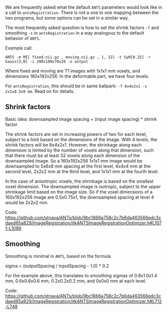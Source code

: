 We are frequently asked what the default `ANTS` parameters would look like in a call to `antsRegistration`. There is not a one to one mapping between the two programs, but some options can be set in a similar way.

The most frequently asked question is how to set the shrink factors `-f` and smoothing `-s` in `antsRegistration` in a way analogous to the default behavior of `ANTS`.

Example call:

```
ANTS -m MI[ fixed.nii.gz , moving.nii.gz , 1, 32] -t SyN[0.25] -r Gauss[3,0] -i 200x100x70x20 -o output
```

Where fixed and moving are T1 images with 1x1x1 mm voxels, and dimensions 160x192x256. In the deformable part, we have four levels.

For `antsRegistration`, this should be in same ballpark: `-f 6x4x2x1 -s 2x1x0.5x0 mm`. Read on for details.


## Shrink factors

Basic idea: downsampled image spacing = (input image spacing) * shrink factor

The shrink factors are set in increasing powers of two for each level, subject to a limit based on the dimensions of the image. With 4 levels, the shrink factors will be 8x4x2x1. However, the shrinkage along each dimension is limited by the number of voxels along that dimension, such that there must be at least 32 voxels along each dimension of the downsampled image. So a 160x192x256 1x1x1 mm image would be downsampled to 5x6x8 mm spacing at the first level, 4x4x4 mm at the second level, 2x2x2 mm at the third level, and 1x1x1 mm at the fourth level.

In the case of anisotropic voxels, the shrinkage is based on the smallest voxel dimension. The downsampled image is isotropic, subject to the upper shrinkage limit based on the image size. So if the voxel dimensions of a 160x192x256 image are 0.5x0.75x1, the downsampled spacing at level 4 would be 2x2x2 mm.

Code: https://github.com/stnava/ANTs/blob/9bc1866a758c2c7b6da463566edc3cdaed65a829/ImageRegistration/itkANTSImageRegistrationOptimizer.h#L1071-L1089


## Smoothing

Smoothing is minimal in `ANTS`, based on the formula 

  sigma = (outputSpacing / inputSpacing - 1.0) * 0.2

For the example above, this translates to smoothing sigmas of 0.8x1.0x1.4 mm, 0.6x0.6x0.6 mm, 0.2x0.2x0.2 mm, and 0x0x0 mm at each level. 

Code: https://github.com/stnava/ANTs/blob/9bc1866a758c2c7b6da463566edc3cdaed65a829/ImageRegistration/itkANTSImageRegistrationOptimizer.h#L712-L748